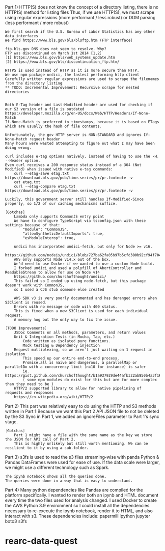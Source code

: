 Part 1)
	HTTP(S) does not know the concept of a directory listing, there is no HTTP(S) method for listing files
	Thus, if we use HTTP(S), we must scrape using regular expressions (more performant / less robust) or DOM parsing (less performant / more robust)

	We first search if the U.S. Bureau of Labor Statistics has any other data interfaces
	We find https://www.bls.gov/bls/blsftp.htm (FTP interface)

	ftp.bls.gov DNS does not seem to resolve. Why?
	FTP was discontinued on March 1st 2014 [1,2]
	[1] https://www.bls.gov/bls/web_systems_update.htm
	[2] https://www.bls.gov/bls/discontinuation_ftp.htm/

	HTTPS is used instead of HTTP as it is more secure than HTTP.
	We use npm package undici, the fastest performing http client
	Carefully written regular expressions are used to scrape the filenames from the directory listing
	** TODO: Incremental Improvement: Recursive scrape for nested directories


	Both E-Tag header and Last-Modified header are used for checking if our S3 version of a file is outdated
	https://developer.mozilla.org/en-US/docs/Web/HTTP/Headers/If-None-Match
	If-None-Match is preferred to timestamps, because it is based on ETags which are usually the hash of file contents.

	Unfortunately, the gov HTTP server is NON-STANDARD and ignores If-None-Match request header
	Many hours were wasted attempting to figure out what I may have been doing wrong.

	curl includes e-tag options natively, instead of having to use the -H, --Header option.
	Even curl receives a 200 response status instead of a 304 (Not Modified) when issued with native e-tag commands:
		curl --etag-save etag.txt https://download.bls.gov/pub/time.series/pr/pr.footnote -v
		cat etag.txt
		curl --etag-compare etag.txt https://download.bls.gov/pub/time.series/pr/pr.footnote -v

	Luckily, this government server still handles If-Modified-Since properly, so 1/2 of our caching mechanisms suffice.

	[Gotchas]
		Lambda only supports CommonJS entry point
		We have to configure TypeScript via tsconfig.json with these settings because of that:
			"module": "CommonJS",
			"allowSyntheticDefaultImports": true,
			"esModuleInterop": true,
		
		undici has incorporated undici-fetch, but only for Node >= v16.
		https://github.com/nodejs/undici/blob/727ba62fa05b97b5cfd380b92cf94f7043de8d05/index.js#L91
		AWS only supports Node v14.x out of the box.
		We'd need to use Docker if we wanted to use a custom Node build.
		I forked undici and used a polyfill of AbortController and ReadableStream to allow for use on Node v14
		https://github.com/churchofthought/undici/
		This failed so I ended up using node-fetch, but this package doesn't work with CommonJS,
		so I used a CJS stub someone else created

		AWS SDK v3 is very poorly documented and has deranged errors when S3Client is reused.
		Errors with no message or code with 400 status.
		This is fixed when a new S3Client is used for each individual request.
		A memory hog but the only way to fix the issue.

	[TODO Improvements]
		JSDoc Comments on all methods, parameters, and return values
		Unit & Integration Tests (in Mocha, Tap, etc.) 
			Code written as isolated pure functions.
			Mock testing & Dependency injection
		Request multiplexing, so we aren't just waiting on 1 request in isolation
			This speed up our entire end-to-end process.
			Promise.all is naive and dangerous, a parallelMap or parallelDo with a concurrency limit (n=10 for instance) is safer
			ie. https://gist.github.com/churchofthought/b1a937929de44afb322ab850b4a3f169
			( some npm modules do exist for this but are for more complex than they need to be )
		HTTP/2 supported library to allow for native pipelining of requests and responses
		https://en.wikipedia.org/wiki/HTTP/2

Part 2)
	This part was relatively easy to do using the HTTP and S3 methods written in Part 1
	Because we want this Part 2 API JSON file to not be deleted by the S3 Sync in Part 1, we added an ignoreFiles parameter to Part 1's sync stage.
	
	[Gotchas]
		Part 1 might have a file with the same name as the key we store the JSON for API call of Part 2.
		This is highly unlikely but still worth mentioning. We can be resilient to it by using a sub-folder.
	
Part 3)
	s3fs is used to read the s3 files streaming-wise with panda
	Python & Pandas DataFrames were used for ease of use.
	If the data scale were larger, we might use a different technology such as Spark.
	
	The ipynb notebook shows all the queries done.
	The queries were done in a way that is easy to understand.

Part 4)
	Many python dependencies like Pandas are compiled for the platform specifically.
	I wanted to render both an ipynb and HTML document every time the two files used for analysis changed.
	I used Docker to create the AWS Python 3.9 environment so I could install all the dependencies necessary to re-execute the ipynb notebook, render it to HTML, and also interact with s3.
	These dependencies include: papermill ipython jupyter boto3 s3fs





	


	
# rearc-data-quest
